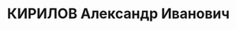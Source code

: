 ---
title: КИРИЛОВ Александр Иванович
description: "1899 г.р., русский, интендант 1 ранга, нач. ВХС 85 СД УралВО. \n  Арестован\
  \ 27.08.1937. \n  ВКВС - 28.12.1937, ВМН. Расстрелян 28.12.1937, Челябинск"
---
